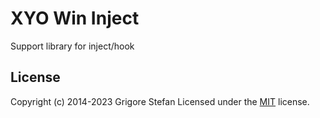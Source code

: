 # XYO Win Inject

Support library for inject/hook

## License

Copyright (c) 2014-2023 Grigore Stefan
Licensed under the [MIT](LICENSE) license.
